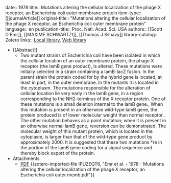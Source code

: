 date:: 1978
title:: Mutations altering the cellular localization of the phage X receptor, an Escherichia coli outer membrane protein
item-type:: [[journalArticle]]
original-title:: "Mutations altering the cellular localization of the phage X receptor, an Escherichia coli outer membrane protein"
language:: en
publication-title:: Proc. Natl. Acad. Sci. USA
authors:: [[Scott D Emr]], [[MAXIME SCHWARTZt]], [[Thomas J Silhavy]]
library-catalog:: Zotero
links:: [Local library](zotero://select/library/items/CC475ZFR), [Web library](https://www.zotero.org/users/6106196/items/CC475ZFR)

- [[Abstract]]
	- Two mutant strains of Escherichia coli have been isolated in which the cellular location of an outer membrane protein, the phage X receptor (the lamB gene product), is altered. These mutations were initially selected in a strain containing a lamB-lacZ fusion. In the parent strain the protein coded for by the hybrid gene is located, at least in part, in the outer membrane. In the mutants it is located in the cytoplasm. The mutations responsible for the alteration of cellular location lie very early in the lamB gene, in a region corresponding to the NH2-terminus of the X receptor protein. One of these mutations is a small deletion internal to the lamB gene., When this mutation is present in an otherwise wild-type lamB gene, the protein produced is of lower molecular weight than normal receptor.. The other mutation behaves as a point mutation; when it is present in an otherwise normal lamB gene, reversion can be demonstrated. The molecular weight of this mutant protein, which is located in the cytoplasm, is larger than that of the wild-type gene product by approximately 2000. It is suggested that these two mutations *re in the portion of the lamB gene coding for a signal sequence and thereby block export of the protein.
- Attachments
	- [PDF](zotero://select/library/items/IPUZEQT6) {{zotero-imported-file IPUZEQT6, "Emr et al. - 1978 - Mutations altering the cellular localization of the phage X receptor, an Escherichia coli outer memb.pdf"}}